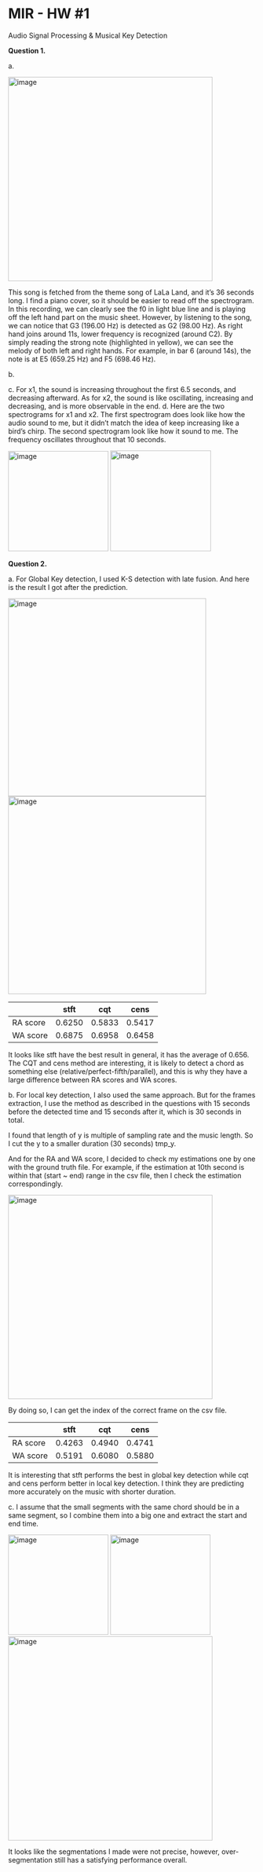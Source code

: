 # MIR - HW #1
Audio Signal Processing & Musical Key Detection


**Question 1.**

a. 

<img width="416" alt="image" src="https://github.com/EvelynHung-79/Music_Information_Rechieval/assets/57160523/c85f6a22-b18f-4b0c-ae27-e90a0513c283">
 
This song  is fetched from the theme song of LaLa Land, and it’s 36 seconds long. I find a piano cover, so it should be easier to read off the spectrogram. In this recording, we can clearly see the f0 in light blue line and is playing off the left hand part on the music sheet. However, by listening to the song, we can notice that G3 (196.00 Hz) is detected as G2 (98.00 Hz). As right hand joins around 11s, lower frequency is recognized (around C2).
By simply reading the strong note (highlighted in yellow), we can see the melody of both left and right hands. For example, in bar 6 (around 14s), the note is at E5 (659.25 Hz) and F5 (698.46 Hz).

b. 

c. For x1, the sound is increasing throughout the first 6.5 seconds, and decreasing afterward. As for x2, the sound is like oscillating, increasing and decreasing, and is more observable in the end.
d. Here are the two spectrograms for x1 and x2. The first spectrogram does look like how the audio sound to me, but it didn’t match the idea of keep increasing like a bird’s chirp. The second spectrogram look like how it sound to me. The frequency oscillates throughout that 10 seconds.

<img width="204" alt="image" src="https://github.com/EvelynHung-79/Music_Information_Rechieval/assets/57160523/bf1b8e3f-25c3-4668-b6e7-914e44f0af64">
<img width="205" alt="image" src="https://github.com/EvelynHung-79/Music_Information_Rechieval/assets/57160523/b12dac4c-e2b0-4794-b48d-5b663c1a5c52">

**Question 2.**

a. For Global Key detection, I used K-S detection with late fusion. And here is the result I got after the prediction.

<img width="403" alt="image" src="https://github.com/EvelynHung-79/Music_Information_Rechieval/assets/57160523/63c915a0-c883-4e0d-8f40-95a3d9825a55">
<img width="403" alt="image" src="https://github.com/EvelynHung-79/Music_Information_Rechieval/assets/57160523/6defd00e-f4b3-425b-aaa9-97a0d7188ac1">

|          |   stft   |    cqt   |   cens   |
| -------- | -------- | -------- | -------- |
| RA score |  0.6250  |  0.5833  |  0.5417  |
| WA score |  0.6875  |  0.6958  |  0.6458  |

It looks like stft have the best result in general, it has the average of 0.656. The CQT and cens method are interesting, it is likely to detect a chord as something else (relative/perfect-fifth/parallel), and this is why they have a large difference between RA scores and WA scores.

b. For local key detection, I also used the same approach. But for the frames extraction, I use the method as described in the questions with 15 seconds before the detected time and 15 seconds after it, which is 30 seconds in total. 
 
I found that length of y is multiple of sampling rate and the music length. So I cut the y to a smaller duration (30 seconds) tmp_y.

And for the RA and WA score, I decided to check my estimations one by one with the ground truth file. For example, if the estimation at 10th second is within that (start ~ end) range in the csv file, then I check the estimation correspondingly.

<img width="416" alt="image" src="https://github.com/EvelynHung-79/Music_Information_Rechieval/assets/57160523/65cfc9a3-bbcf-42aa-a016-2e27d3850ad4">

By doing so, I can get the index of the correct frame on the csv file.

|          |   stft   |    cqt   |   cens   |
| -------- | -------- | -------- | -------- |
| RA score |  0.4263  |  0.4940  |  0.4741  |
| WA score |  0.5191  |  0.6080  |  0.5880  |

It is interesting that stft performs the best in global key detection while cqt and cens perform better in local key detection. I think they are predicting more accurately on the music with shorter duration.

c. I assume that the small segments with the same chord should be in a same segment, so I combine them into a big one and extract the start and end time.

<img width="204" alt="image" src="https://github.com/EvelynHung-79/Music_Information_Rechieval/assets/57160523/1812e8f4-b725-4b74-869c-a800e36b8239">
<img width="204" alt="image" src="https://github.com/EvelynHung-79/Music_Information_Rechieval/assets/57160523/89966873-de3d-48b8-afe5-3d6710a3033e">
<img width="416" alt="image" src="https://github.com/EvelynHung-79/Music_Information_Rechieval/assets/57160523/e715c163-b7d1-4e2b-b745-6e9d2197f4e4">

It looks like the segmentations I made were not precise, however, over-segmentation still has a satisfying performance overall.
